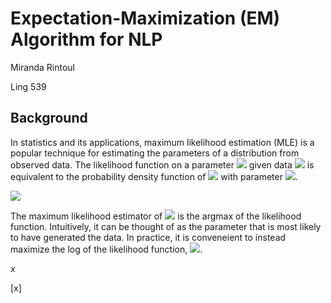 

# Expectation-Maximization (EM) Algorithm for NLP
Miranda Rintoul

Ling 539

## Background

In statistics and its applications, maximum likelihood estimation (MLE) is a popular technique for estimating the parameters of a distribution from observed data. The likelihood function on a parameter <img src="https://render.githubusercontent.com/render/math?math=\theta"> given data <img src="https://render.githubusercontent.com/render/math?math=y"> is equivalent to the probability density function of <img src="https://render.githubusercontent.com/render/math?math=y"> with parameter <img src="https://render.githubusercontent.com/render/math?math=\theta">.

<img src="https://render.githubusercontent.com/render/math?math=L(\theta|y) = f(y|\theta)">

The maximum likelihood estimator of <img src="https://render.githubusercontent.com/render/math?math=\theta"> is the argmax of the likelihood function.  Intuitively, it can be thought of as the parameter that is most likely to have generated the data.  In practice, it is conveneient to instead maximize the log of the likelihood function, <img src="https://render.githubusercontent.com/render/math?math=\ell(\theta|y)">.

$x$

\[x\]
